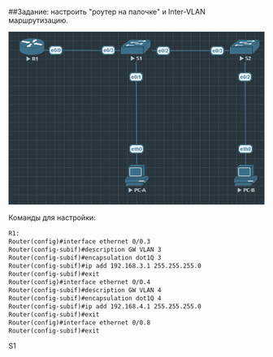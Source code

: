 ##Задание: настроить "роутер на палочке" и Inter-VLAN маршрутизацию.

![Топология в EVE-NG:](https://github.com/lupus23ua/otus-neteng/blob/main/labs/02%20VLAN/LAB02-EVE-TOPO.png)

Команды для настройки:
```
R1:
Router(config)#interface ethernet 0/0.3
Router(config-subif)#description GW VLAN 3
Router(config-subif)#encapsulation dot1Q 3
Router(config-subif)#ip add 192.168.3.1 255.255.255.0
Router(config-subif)#exit
Router(config)#interface ethernet 0/0.4        
Router(config-subif)#description GW VLAN 4
Router(config-subif)#encapsulation dot1Q 4
Router(config-subif)#ip add 192.168.4.1 255.255.255.0
Router(config-subif)#exit
Router(config)#interface ethernet 0/0.8
Router(config-subif)#exit
```

S1
